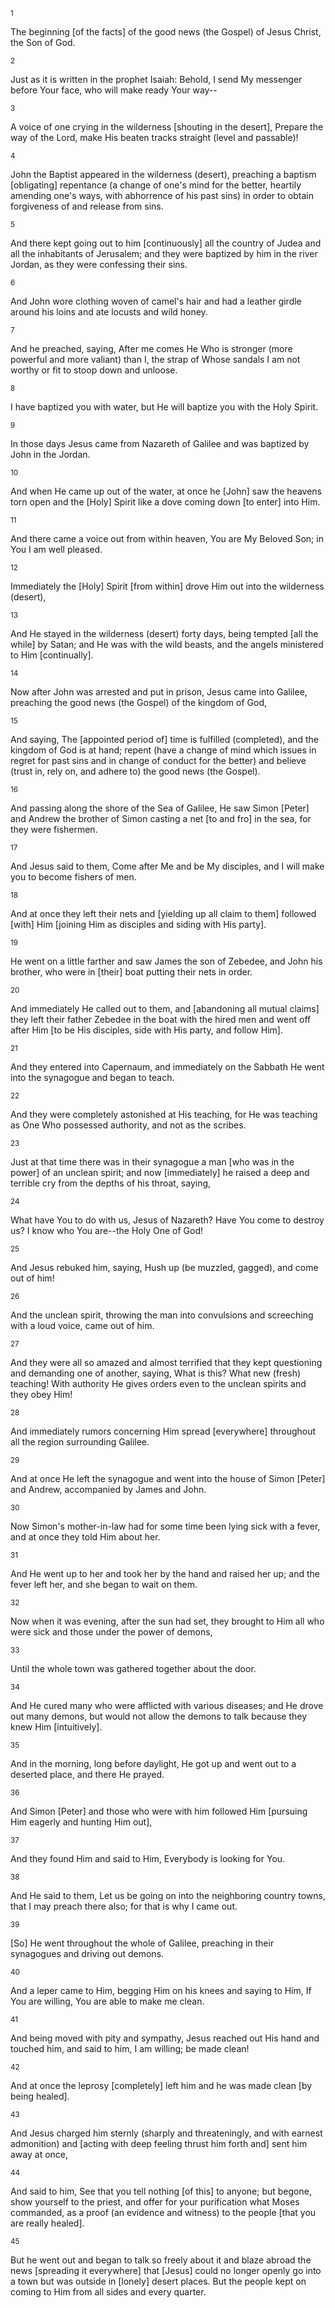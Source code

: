 <sup>1</sup> 

The beginning [of the facts] of the good news (the Gospel) of Jesus Christ, the Son of God. 

<sup>2</sup> 

Just as it is written in the prophet Isaiah: Behold, I send My messenger before Your face, who will make ready Your way-- 

<sup>3</sup> 

A voice of one crying in the wilderness [shouting in the desert], Prepare the way of the Lord, make His beaten tracks straight (level and passable)! 

<sup>4</sup> 

John the Baptist appeared in the wilderness (desert), preaching a baptism [obligating] repentance (a change of one's mind for the better, heartily amending one's ways, with abhorrence of his past sins) in order to obtain forgiveness of and release from sins. 

<sup>5</sup> 

And there kept going out to him [continuously] all the country of Judea and all the inhabitants of Jerusalem; and they were baptized by him in the river Jordan, as they were confessing their sins. 

<sup>6</sup> 

And John wore clothing woven of camel's hair and had a leather girdle around his loins and ate locusts and wild honey. 

<sup>7</sup> 

And he preached, saying, After me comes He Who is stronger (more powerful and more valiant) than I, the strap of Whose sandals I am not worthy or fit to stoop down and unloose. 

<sup>8</sup> 

I have baptized you with water, but He will baptize you with the Holy Spirit. 

<sup>9</sup> 

In those days Jesus came from Nazareth of Galilee and was baptized by John in the Jordan. 

<sup>10</sup> 

And when He came up out of the water, at once he [John] saw the heavens torn open and the [Holy] Spirit like a dove coming down [to enter] into Him. 

<sup>11</sup> 

And there came a voice out from within heaven, You are My Beloved Son; in You I am well pleased. 

<sup>12</sup> 

Immediately the [Holy] Spirit [from within] drove Him out into the wilderness (desert), 

<sup>13</sup> 

And He stayed in the wilderness (desert) forty days, being tempted [all the while] by Satan; and He was with the wild beasts, and the angels ministered to Him [continually]. 

<sup>14</sup> 

Now after John was arrested and put in prison, Jesus came into Galilee, preaching the good news (the Gospel) of the kingdom of God, 

<sup>15</sup> 

And saying, The [appointed period of] time is fulfilled (completed), and the kingdom of God is at hand; repent (have a change of mind which issues in regret for past sins and in change of conduct for the better) and believe (trust in, rely on, and adhere to) the good news (the Gospel). 

<sup>16</sup> 

And passing along the shore of the Sea of Galilee, He saw Simon [Peter] and Andrew the brother of Simon casting a net [to and fro] in the sea, for they were fishermen. 

<sup>17</sup> 

And Jesus said to them, Come after Me and be My disciples, and I will make you to become fishers of men. 

<sup>18</sup> 

And at once they left their nets and [yielding up all claim to them] followed [with] Him [joining Him as disciples and siding with His party]. 

<sup>19</sup> 

He went on a little farther and saw James the son of Zebedee, and John his brother, who were in [their] boat putting their nets in order. 

<sup>20</sup> 

And immediately He called out to them, and [abandoning all mutual claims] they left their father Zebedee in the boat with the hired men and went off after Him [to be His disciples, side with His party, and follow Him]. 

<sup>21</sup> 

And they entered into Capernaum, and immediately on the Sabbath He went into the synagogue and began to teach. 

<sup>22</sup> 

And they were completely astonished at His teaching, for He was teaching as One Who possessed authority, and not as the scribes. 

<sup>23</sup> 

Just at that time there was in their synagogue a man [who was in the power] of an unclean spirit; and now [immediately] he raised a deep and terrible cry from the depths of his throat, saying, 

<sup>24</sup> 

What have You to do with us, Jesus of Nazareth? Have You come to destroy us? I know who You are--the Holy One of God! 

<sup>25</sup> 

And Jesus rebuked him, saying, Hush up (be muzzled, gagged), and come out of him! 

<sup>26</sup> 

And the unclean spirit, throwing the man into convulsions and screeching with a loud voice, came out of him. 

<sup>27</sup> 

And they were all so amazed and almost terrified that they kept questioning and demanding one of another, saying, What is this? What new (fresh) teaching! With authority He gives orders even to the unclean spirits and they obey Him! 

<sup>28</sup> 

And immediately rumors concerning Him spread [everywhere] throughout all the region surrounding Galilee. 

<sup>29</sup> 

And at once He left the synagogue and went into the house of Simon [Peter] and Andrew, accompanied by James and John. 

<sup>30</sup> 

Now Simon's mother-in-law had for some time been lying sick with a fever, and at once they told Him about her. 

<sup>31</sup> 

And He went up to her and took her by the hand and raised her up; and the fever left her, and she began to wait on them. 

<sup>32</sup> 

Now when it was evening, after the sun had set, they brought to Him all who were sick and those under the power of demons, 

<sup>33</sup> 

Until the whole town was gathered together about the door. 

<sup>34</sup> 

And He cured many who were afflicted with various diseases; and He drove out many demons, but would not allow the demons to talk because they knew Him [intuitively]. 

<sup>35</sup> 

And in the morning, long before daylight, He got up and went out to a deserted place, and there He prayed. 

<sup>36</sup> 

And Simon [Peter] and those who were with him followed Him [pursuing Him eagerly and hunting Him out], 

<sup>37</sup> 

And they found Him and said to Him, Everybody is looking for You. 

<sup>38</sup> 

And He said to them, Let us be going on into the neighboring country towns, that I may preach there also; for that is why I came out. 

<sup>39</sup> 

[So] He went throughout the whole of Galilee, preaching in their synagogues and driving out demons. 

<sup>40</sup> 

And a leper came to Him, begging Him on his knees and saying to Him, If You are willing, You are able to make me clean. 

<sup>41</sup> 

And being moved with pity and sympathy, Jesus reached out His hand and touched him, and said to him, I am willing; be made clean! 

<sup>42</sup> 

And at once the leprosy [completely] left him and he was made clean [by being healed]. 

<sup>43</sup> 

And Jesus charged him sternly (sharply and threateningly, and with earnest admonition) and [acting with deep feeling thrust him forth and] sent him away at once, 

<sup>44</sup> 

And said to him, See that you tell nothing [of this] to anyone; but begone, show yourself to the priest, and offer for your purification what Moses commanded, as a proof (an evidence and witness) to the people [that you are really healed]. 

<sup>45</sup> 

But he went out and began to talk so freely about it and blaze abroad the news [spreading it everywhere] that [Jesus] could no longer openly go into a town but was outside in [lonely] desert places. But the people kept on coming to Him from all sides and every quarter.
